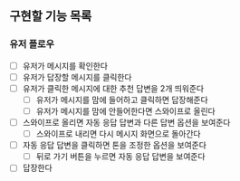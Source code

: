 ## 구현할 기능 목록

### 유저 플로우
- [ ] 유저가 메시지를 확인한다
- [ ] 유저가 답장할 메시지를 클릭한다
- [ ] 유저가 클릭한 메시지에 대한 추천 답변을 2개 띄워준다
    - [ ] 유저가 메시지를 맘에 들어하고 클릭하면 답장해준다
    - [ ] 유저가 메시지를 맘에 안들어한다면 스와이프로 올린다
- [ ] 스와이프로 올리면 자동 응답 답변과 다른 답변 옵션을 보여준다
    - [ ] 스와이프로 내리면 다시 메시지 화면으로 돌아간다
- [ ] 자동 응답 답변을 클릭하면 톤을 조정한 옵션을 보여준다
    - [ ] 뒤로 가기 버튼을 누르면 자동 응답 답변을 보여준다
- [ ] 답장한다
